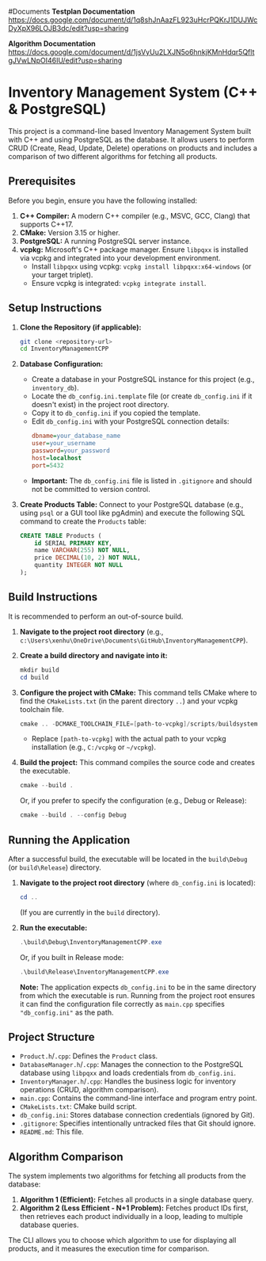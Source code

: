 #Documents
**Testplan Documentation**
https://docs.google.com/document/d/1q8shJnAazFL923uHcrPQKrJ1DUJWcDyXpX96LOJB3dc/edit?usp=sharing

**Algorithm Documentation**
https://docs.google.com/document/d/1jsVyUu2LXJN5o6hnkjKMnHdqr5QfltgJVwLNpOI46IU/edit?usp=sharing

# Inventory Management System (C++ & PostgreSQL)

This project is a command-line based Inventory Management System built with C++ and using PostgreSQL as the database. It allows users to perform CRUD (Create, Read, Update, Delete) operations on products and includes a comparison of two different algorithms for fetching all products.

## Prerequisites

Before you begin, ensure you have the following installed:

1.  **C++ Compiler:** A modern C++ compiler (e.g., MSVC, GCC, Clang) that supports C++17.
2.  **CMake:** Version 3.15 or higher.
3.  **PostgreSQL:** A running PostgreSQL server instance.
4.  **vcpkg:** Microsoft's C++ package manager. Ensure `libpqxx` is installed via vcpkg and integrated into your development environment.
    *   Install `libpqxx` using vcpkg: `vcpkg install libpqxx:x64-windows` (or your target triplet).
    *   Ensure vcpkg is integrated: `vcpkg integrate install`.

## Setup Instructions

1.  **Clone the Repository (if applicable):**
    ```bash
    git clone <repository-url>
    cd InventoryManagementCPP
    ```

2.  **Database Configuration:**
    *   Create a database in your PostgreSQL instance for this project (e.g., `inventory_db`).
    *   Locate the `db_config.ini.template` file (or create `db_config.ini` if it doesn't exist) in the project root directory.
    *   Copy it to `db_config.ini` if you copied the template.
    *   Edit `db_config.ini` with your PostgreSQL connection details:
        ```ini
        dbname=your_database_name
        user=your_username
        password=your_password
        host=localhost
        port=5432
        ```
    *   **Important:** The `db_config.ini` file is listed in `.gitignore` and should not be committed to version control.

3.  **Create Products Table:**
    Connect to your PostgreSQL database (e.g., using `psql` or a GUI tool like pgAdmin) and execute the following SQL command to create the `Products` table:
    ```sql
    CREATE TABLE Products (
        id SERIAL PRIMARY KEY,
        name VARCHAR(255) NOT NULL,
        price DECIMAL(10, 2) NOT NULL,
        quantity INTEGER NOT NULL
    );
    ```

## Build Instructions

It is recommended to perform an out-of-source build.

1.  **Navigate to the project root directory** (e.g., `c:\Users\xenhu\OneDrive\Documents\GitHub\InventoryManagementCPP`).

2.  **Create a build directory and navigate into it:**
    ```powershell
    mkdir build
    cd build
    ```

3.  **Configure the project with CMake:**
    This command tells CMake where to find the `CMakeLists.txt` (in the parent directory `..`) and your vcpkg toolchain file.
    ```powershell
    cmake .. -DCMAKE_TOOLCHAIN_FILE=[path-to-vcpkg]/scripts/buildsystems/vcpkg.cmake
    ```
    *   Replace `[path-to-vcpkg]` with the actual path to your vcpkg installation (e.g., `C:/vcpkg` or `~/vcpkg`).

4.  **Build the project:**
    This command compiles the source code and creates the executable.
    ```powershell
    cmake --build .
    ```
    Or, if you prefer to specify the configuration (e.g., Debug or Release):
    ```powershell
    cmake --build . --config Debug
    ```

## Running the Application

After a successful build, the executable will be located in the `build\Debug` (or `build\Release`) directory.

1.  **Navigate to the project root directory** (where `db_config.ini` is located):
    ```powershell
    cd ..
    ```
    (If you are currently in the `build` directory).

2.  **Run the executable:**
    ```powershell
    .\build\Debug\InventoryManagementCPP.exe
    ```
    Or, if you built in Release mode:
    ```powershell
    .\build\Release\InventoryManagementCPP.exe
    ```

    **Note:** The application expects `db_config.ini` to be in the same directory from which the executable is run. Running from the project root ensures it can find the configuration file correctly as `main.cpp` specifies `"db_config.ini"` as the path.

## Project Structure

*   `Product.h`/`.cpp`: Defines the `Product` class.
*   `DatabaseManager.h`/`.cpp`: Manages the connection to the PostgreSQL database using `libpqxx` and loads credentials from `db_config.ini`.
*   `InventoryManager.h`/`.cpp`: Handles the business logic for inventory operations (CRUD, algorithm comparison).
*   `main.cpp`: Contains the command-line interface and program entry point.
*   `CMakeLists.txt`: CMake build script.
*   `db_config.ini`: Stores database connection credentials (ignored by Git).
*   `.gitignore`: Specifies intentionally untracked files that Git should ignore.
*   `README.md`: This file.

## Algorithm Comparison

The system implements two algorithms for fetching all products from the database:

1.  **Algorithm 1 (Efficient):** Fetches all products in a single database query.
2.  **Algorithm 2 (Less Efficient - N+1 Problem):** Fetches product IDs first, then retrieves each product individually in a loop, leading to multiple database queries.

The CLI allows you to choose which algorithm to use for displaying all products, and it measures the execution time for comparison.
